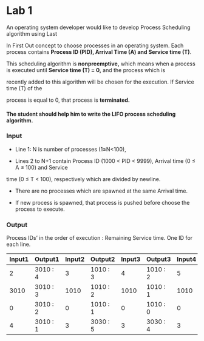 
# Lab 1

An operating system developer would like to develop Process Scheduling algorithm using Last

In First Out concept to choose processes in an operating system. Each process contains **Process
ID (PID), Arrival Time (A) and Service time (T)**.

This scheduling algorithm is **nonpreemptive,** which means when a process is executed until **Service time (T) = 0,** and the process which is

recently added to this algorithm will be chosen for the execution. If Service time (T) of the

process is equal to 0, that process is **terminated.**

#### The student should help him to write the LIFO process scheduling algorithm.

  

### **Input**

- Line 1: N is number of processes (1≤N<100),

- Lines 2 to N+1 contain Process ID (1000 < PID < 9999), Arrival time (0 ≤ A ≤ 100) and Service

time (0 ≤ T < 100), respectively which are divided by newline.

- There are no processes which are spawned at the same Arrival time.

- If new process is spawned, that process is pushed before choose the process to execute.

  

### **Output**

Process IDs’ in the order of execution : Remaining Service time. One ID for each line.

| Input1 | Output1 | Input2 | Output2 | Input3 | Output3 | Input4 | Output4 | Input5 | Output5 |
|---|---|---|---|---|---|---|---|---|---|
| 2  |  3010 : 4 | 3  |  1010 : 3 | 4 |  1010 : 2 |  5 |  1010 : 2 |  4 |  2002 : 4 |
| 3010   |  3010 : 3 | 1010  |  1010 : 2 | 1010  |  1010 : 1 |  1010  |  1010 : 0 |  1010  |  2002 : 3 |
| 0   | 3010 : 2 | 0  |  1010 : 1 | 0  |  1010 : 0 |  0  |  2002 : 2 |  0  |  2002 : 2 |
| 4   | 3010 : 1 | 3  |  3030 : 5 | 3  |  3030 : 4 |  3  |  3030 : 3 |  3  |  2002 : 1 |


